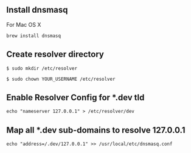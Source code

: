 ## Install dnsmasq

For Mac OS X

```shell
brew install dnsmasq
```

## Create resolver directory

```shel
$ sudo mkdir /etc/resolver

$ sudo chown YOUR_USERNAME /etc/resolver
```

## Enable Resolver Config for *.dev tld

```shell
echo "nameserver 127.0.0.1" > /etc/resolver/dev
```

## Map all *.dev sub-domains to resolve 127.0.0.1

```shell
echo "address=/.dev/127.0.0.1" >> /usr/local/etc/dnsmasq.conf
```
